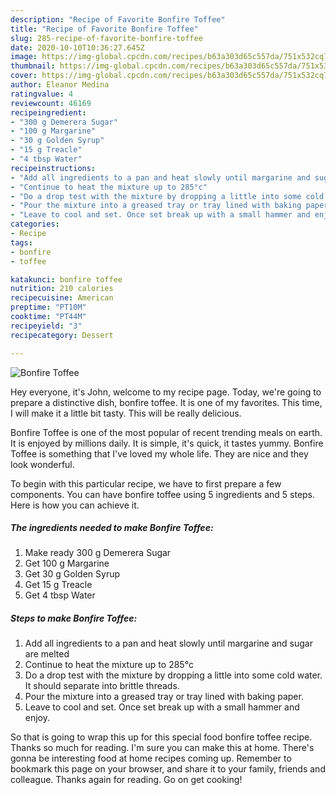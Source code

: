 ```yaml
---
description: "Recipe of Favorite Bonfire Toffee"
title: "Recipe of Favorite Bonfire Toffee"
slug: 285-recipe-of-favorite-bonfire-toffee
date: 2020-10-10T10:36:27.645Z
image: https://img-global.cpcdn.com/recipes/b63a303d65c557da/751x532cq70/bonfire-toffee-recipe-main-photo.jpg
thumbnail: https://img-global.cpcdn.com/recipes/b63a303d65c557da/751x532cq70/bonfire-toffee-recipe-main-photo.jpg
cover: https://img-global.cpcdn.com/recipes/b63a303d65c557da/751x532cq70/bonfire-toffee-recipe-main-photo.jpg
author: Eleanor Medina
ratingvalue: 4
reviewcount: 46169
recipeingredient:
- "300 g Demerera Sugar"
- "100 g Margarine"
- "30 g Golden Syrup"
- "15 g Treacle"
- "4 tbsp Water"
recipeinstructions:
- "Add all ingredients to a pan and heat slowly until margarine and sugar are melted"
- "Continue to heat the mixture up to 285°c"
- "Do a drop test with the mixture by dropping a little into some cold water. It should separate into brittle threads."
- "Pour the mixture into a greased tray or tray lined with baking paper."
- "Leave to cool and set. Once set break up with a small hammer and enjoy."
categories:
- Recipe
tags:
- bonfire
- toffee

katakunci: bonfire toffee 
nutrition: 210 calories
recipecuisine: American
preptime: "PT10M"
cooktime: "PT44M"
recipeyield: "3"
recipecategory: Dessert

---
```



![Bonfire Toffee](https://img-global.cpcdn.com/recipes/b63a303d65c557da/751x532cq70/bonfire-toffee-recipe-main-photo.jpg)

Hey everyone, it's John, welcome to my recipe page. Today, we're going to prepare a distinctive dish, bonfire toffee. It is one of my favorites. This time, I will make it a little bit tasty. This will be really delicious.

Bonfire Toffee is one of the most popular of recent trending meals on earth. It is enjoyed by millions daily. It is simple, it's quick, it tastes yummy. Bonfire Toffee is something that I've loved my whole life. They are nice and they look wonderful.




To begin with this particular recipe, we have to first prepare a few components. You can have bonfire toffee using 5 ingredients and 5 steps. Here is how you can achieve it.

<!--inarticleads1-->

##### The ingredients needed to make Bonfire Toffee:

1. Make ready 300 g Demerera Sugar
1. Get 100 g Margarine
1. Get 30 g Golden Syrup
1. Get 15 g Treacle
1. Get 4 tbsp Water




<!--inarticleads2-->

##### Steps to make Bonfire Toffee:

1. Add all ingredients to a pan and heat slowly until margarine and sugar are melted
1. Continue to heat the mixture up to 285°c
1. Do a drop test with the mixture by dropping a little into some cold water. It should separate into brittle threads.
1. Pour the mixture into a greased tray or tray lined with baking paper.
1. Leave to cool and set. Once set break up with a small hammer and enjoy.




So that is going to wrap this up for this special food bonfire toffee recipe. Thanks so much for reading. I'm sure you can make this at home. There's gonna be interesting food at home recipes coming up. Remember to bookmark this page on your browser, and share it to your family, friends and colleague. Thanks again for reading. Go on get cooking!
